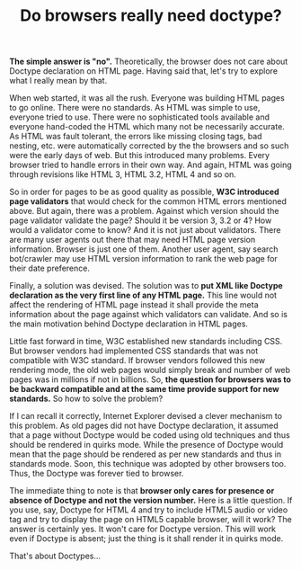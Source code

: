 ﻿---
title: Do browsers really need doctype?
template: blogPages
blog:
    published: "2015-06-28"
    modified: "2015-06-30"
    tags:
        - HTML
        - Fundamentals
---
**The simple answer is "no".** Theoretically, the browser does not care about Doctype declaration on HTML page.
Having said that, let's try to explore what I really mean by that.

When web started, it was all the rush.
Everyone was building HTML pages to go online. There were no standards.
As HTML was simple to use, everyone tried to use.
There were no sophisticated tools available and everyone hand-coded the HTML which many not be necessarily accurate.
As HTML was fault tolerant, the errors like missing closing tags, bad nesting, etc. were automatically corrected by the the browsers and so such were the early days of web.
But this introduced many problems. Every browser tried to handle errors in their own way.
And again, HTML was going through revisions like HTML 3, HTML 3.2, HTML 4 and so on.

So in order for pages to be as good quality as possible, **W3C introduced page validators** that would check for the common HTML errors mentioned above.
But again, there was a problem. Against which version should the page validator validate the page?
Should it be version 3, 3.2 or 4? How would a validator come to know? And it is not just about validators.
There are many user agents out there that may need HTML page version information.
Browser is just one of them. Another user agent, say search bot/crawler may use HTML version information to rank the web page for their date preference.

Finally, a solution was devised. The solution was to **put XML like Doctype declaration as the very first line of any HTML page.**
This line would not affect the rendering of HTML page instead it shall provide the meta information about the page against which validators can validate.
And so is the main motivation behind Doctype declaration in HTML pages.

Little fast forward in time, W3C established new standards including CSS.
But browser vendors had implemented CSS standards that was not compatible with W3C standard.
If browser vendors followed this new rendering mode, the old web pages would simply break and number of web pages was in millions if not in billions.
So, **the question for browsers was to be backward compatible and at the same time provide support for new standards.**
So how to solve the problem?

If I can recall it correctly, Internet Explorer devised a clever mechanism to this problem.
As old pages did not have Doctype declaration, it assumed that a page without Doctype would be coded using old techniques and thus should be rendered in quirks mode.
While the presence of Doctype would mean that the page should be rendered as per new standards and thus in standards mode.
Soon, this technique was adopted by other browsers too. Thus, the Doctype was forever tied to browser.

The immediate thing to note is that **browser only cares for presence or absence of Doctype and not the version number.**
Here is a little question. If you use, say, Doctype for HTML 4 and try to include HTML5 audio or video tag and try to display the page on HTML5 capable browser, will it work?
The answer is certainly yes. It won't care for Doctype version. This will work even if Doctype is absent; just the thing is it shall render it in quirks mode.

That's about Doctypes...